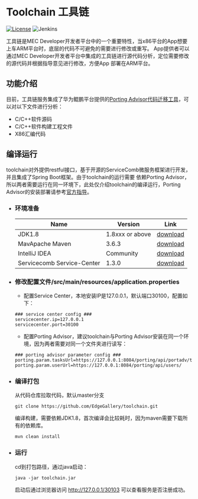 # Toolchain 工具链

[![License](https://img.shields.io/badge/License-Apache%202.0-blue.svg)](https://opensource.org/licenses/Apache-2.0)
![Jenkins](https://img.shields.io/jenkins/build?jobUrl=http://jenkins.edgegallery.org/job/toolchain-docker-daily-master/)

工具链是MEC Developer开发者平台中的一个重要特性，当x86平台的App想要上车ARM平台时，底层的代码不可避免的需要进行修改或重写。
App提供者可以通过MEC Developer开发者平台中集成的工具链进行源代码分析，定位需要修改的源代码并根据指导意见进行修改，方便App
部署在ARM平台。

## 功能介绍

目前，工具链服务集成了华为鲲鹏平台提供的[Porting Advisor代码迁移工具](https://www.huaweicloud.com/kunpeng/software/portingadvisor.html)，可以对以下文件进行分析：

- C/C++软件源码
- C/C++软件构建工程文件
- X86汇编代码

## 编译运行

toolchain对外提供restful接口，基于开源的ServiceComb微服务框架进行开发，并且集成了Spring Boot框架。由于toolchain的运行需要
依赖Porting Advisor，所以两者需要运行在同一环境下，此处仅介绍toolchain的编译运行，Porting Advisor的安装部署请参考[官方指导](https://www.huaweicloud.com/kunpeng/software/portingadvisor.html)。

- ### 环境准备
  
    |  Name     | Version   | Link |
    |  ----     | ----  |  ---- |
    | JDK1.8 |1.8xxx or above | [download](https://www.oracle.com/java/technologies/javase-jdk8-downloads.html)|
    | MavApache Maven |3.6.3 | [download](https://maven.apache.org/download.cgi)|
    | IntelliJ IDEA |Community |[download](https://www.jetbrains.com/idea/download/)|
    | Servicecomb Service-Center    | 1.3.0 | [download](https://servicecomb.apache.org/cn/release/service-center-downloads/)|

- ### 修改配置文件/src/main/resources/application.properties

    - 配置Service Center，本地安装IP是127.0.0.1，默认端口30100，配置如下：
    ```
    ### service center config ###
    servicecenter.ip=127.0.0.1
    servicecenter.port=30100
    ```
  
    - 配置Porting Advisor，建议toolchain与Porting Advisor安装在同一个环境，因为两者需要对同一个文件夹进行读写：
    ```
    ### porting advisor parameter config ###
    porting.param.tasksUrl=https://127.0.0.1:8084/porting/api/portadv/tasks/
    porting.param.userUrl=https://127.0.0.1:8084/porting/api/users/
    ```
  
- ### 编译打包
    从代码仓库拉取代码，默认master分支
     
     ```
     git clone https://github.com/EdgeGallery/toolchain.git
     ```
 
     编译构建，需要依赖JDK1.8，首次编译会比较耗时，因为maven需要下载所有的依赖库。
 
     ```
     mvn clean install
     ```
 
- ### 运行
     cd到打包路径，通过java启动：
     ```
     java -jar toolchain.jar
     ```
     启动后通过浏览器访问 http://127.0.0.1/30103 可以查看服务是否注册成功。
